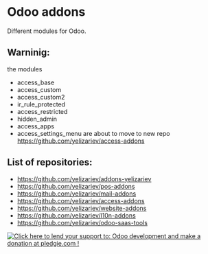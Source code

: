 Odoo addons
===========



Different modules for Odoo.

Warninig:
---------
the modules
 - access_base
 - access_custom
 - access_custom2
 - ir_rule_protected
 - access_restricted
 - hidden_admin
 - access_apps
 - access_settings_menu
are about to move to new repo https://github.com/yelizariev/access-addons



List of repositories:
---------------------

* https://github.com/yelizariev/addons-yelizariev
* https://github.com/yelizariev/pos-addons
* https://github.com/yelizariev/mail-addons
* https://github.com/yelizariev/access-addons
* https://github.com/yelizariev/website-addons
* https://github.com/yelizariev/l10n-addons
* https://github.com/yelizariev/odoo-saas-tools

<a href='https://pledgie.com/campaigns/30787'><img alt='Click here to lend your support to: Odoo development and make a donation at pledgie.com !' src='https://pledgie.com/campaigns/30787.png?skin_name=chrome' border='0' ></a>
